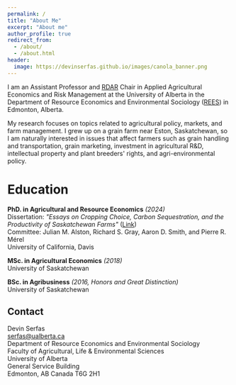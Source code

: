 ```yaml
---
permalink: /
title: "About Me"
excerpt: "About me"
author_profile: true
redirect_from: 
  - /about/
  - /about.html
header:
  image: https://devinserfas.github.io/images/canola_banner.png
---
```


I am an Assistant Professor and [RDAR](https://rdar.ca/) Chair in Applied Agricultural Economics and Risk Management at the University of Alberta in the Department of Resource Economics and Environmental Sociology ([REES](https://www.ualberta.ca/resource-economics-environmental-sociology/index.html)) in Edmonton, Alberta. 

My research focuses on topics related to agricultural policy, markets, and farm management. I grew up on a grain farm near Eston, Saskatchewan, so I am naturally interested in issues that affect farmers such as grain handling and transportation, grain marketing, investment in agricultural R&D, intellectual property and plant breeders' rights, and agri-environmental policy. 


Education
======
**PhD. in Agricultural and Resource Economics** *(2024)* <br />
Dissertation:  *"Essays on Cropping Choice, Carbon Sequestration, and the Productivity of Saskatchewan Farms"* ([Link](https://devinserfas.github.io/files/eScholarship))<br />
Committee: Julian M. Alston, Richard S. Gray, Aaron D. Smith, and Pierre R. Mérel <br />
University of California, Davis 

**MSc. in Agricultural Economics** *(2018)* <br />
University of Saskatchewan

**BSc. in Agribusiness** *(2016, Honors and Great Distinction)* <br />
University of Saskatchewan


Contact
------
Devin Serfas <br />
serfas@ualberta.ca <br />
Department of Resource Economics and Environmental Sociology <br />
Faculty of Agricultural, Life & Environmental Sciences <br />
University of Alberta <br />
General Service Building <br />
Edmonton, AB Canada T6G 2H1 <br />

